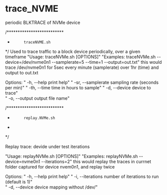 # trace_NVME
periodic BLKTRACE of NVMe device

/**************************
 *          traceNVME.sh
*/
Used to trace traffic to a block device periodically, over a given timeframe
"Usage: traceNVMe.sh [OPTIONS]"
 "Examples: traceNVMe.sh --device=/dev/nvme0n1 --samplerate=5 --time=1 --output=out.txt"
  this would trace /dev/nvme0n1 for 5sec every minute (samplerate) over 1hr (time) and output to out.txt

Options:
 "  -h,   --help                 print help"
 "  -sr,  --samplerate              sampling rate (seconds per min)"
 "  -th,  --time                    time in hours to sample"
 "  -d,   --device                  device to trace"        
 "  -o,   --output                  output file name"



/**************************
 *          replay.NVMe.sh
 *
*/

Replay trace:
  devide under test
  iterations

 "Usage: replayNVMe.sh [OPTIONS]"
 "Examples: replayNVMe.sh --device=nvme0n1 --iterations=2"
  this would replay the traces in currnet folder captured for device nvem0n1, and replay twice 

Options:
     "  -h,   --help                 print help"
     "  -i,   --iterations          number of iterations to run (default is 1)"     
     "  -d,   --device                      device mapping without /dev/"   

